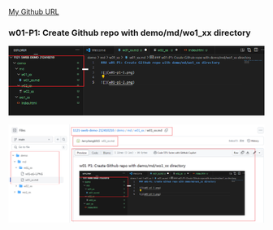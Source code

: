 [My Github URL](https://github.com/htchung/1121-sweb-demo-212410210)

### w01-P1: Create Github repo with demo/md/wo1_xx directory

![](w01-p1-1.PNG)

![](w01-p1-2.PNG)
